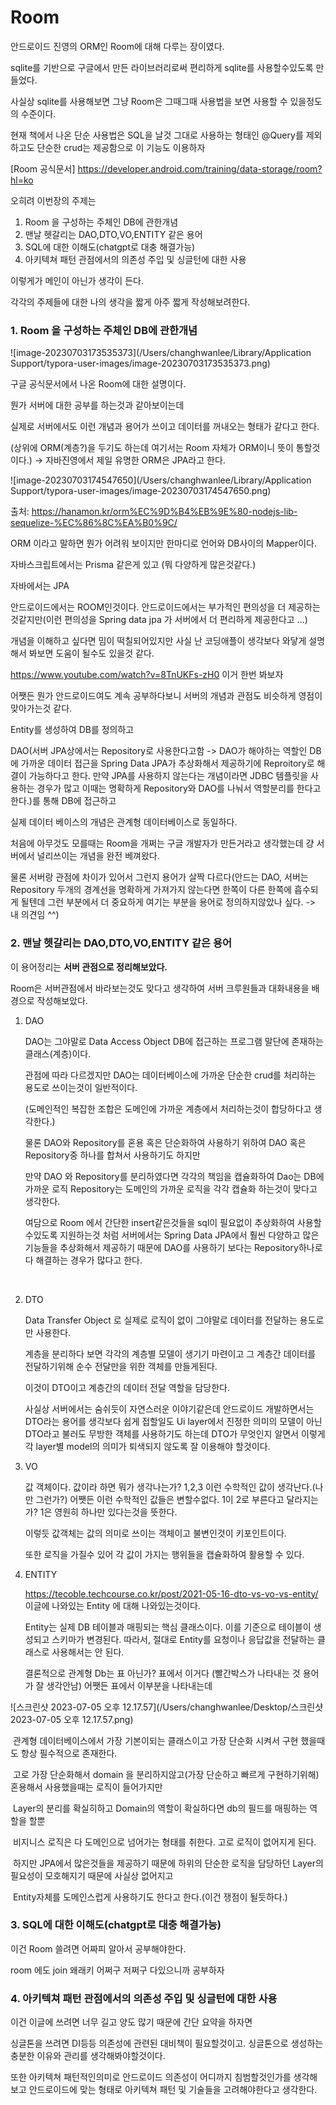 

# Room

안드로이드 진영의 ORM인 Room에 대해 다루는 장이였다.

sqlite를 기반으로 구글에서 만든 라이브러리로써 편리하게 sqlite를 사용할수있도록 만들었다.



사실상 sqlite를 사용해보면 그냥 Room은 그때그때 사용법을 보면 사용할 수 있을정도의 수준이다.

현재 책에서 나온 단순 사용법은 SQL을 날것 그대로 사용하는 형태인 @Query를 제외하고도 단순한 crud는 제공함으로 이 기능도 이용하자

[Room 공식문서] https://developer.android.com/training/data-storage/room?hl=ko



오히려 이번장의 주제는 

1. Room 을 구성하는 주체인 DB에 관한개념
2. 맨날 헷갈리는 DAO,DTO,VO,ENTITY 같은 용어
3. SQL에 대한 이해도(chatgpt로 대충 해결가능) 
4. 아키텍쳐 패턴 관점에서의 의존성 주입 및 싱글턴에 대한 사용 

이렇게가 메인이 아닌가 생각이 든다.



각각의 주제들에 대한 나의 생각을 짧게 아주 짧게 작성해보려한다.



### 1. Room 을 구성하는 주체인 DB에 관한개념

![image-20230703173535373](/Users/changhwanlee/Library/Application Support/typora-user-images/image-20230703173535373.png)



구글 공식문서에서 나온 Room에 대한 설명이다.

뭔가 서버에 대한 공부를 하는것과 같아보이는데 

실제로 서버에서도 이런 개념과 용어가 쓰이고 데이터를 꺼내오는 형태가 같다고 한다.

(상위에 ORM(계층?)을 두기도 하는데 여기서는 Room 자체가 ORM이니 뜻이 통할것이다.) -> 자바진영에서 제일 유명한 ORM은 JPA라고 한다.

![image-20230703174547650](/Users/changhwanlee/Library/Application Support/typora-user-images/image-20230703174547650.png)

출처: https://hanamon.kr/orm%EC%9D%B4%EB%9E%80-nodejs-lib-sequelize-%EC%86%8C%EA%B0%9C/



ORM 이라고 말하면 뭔가 어려워 보이지만 한마디로 언어와 DB사이의 Mapper이다.

자바스크립트에서는 Prisma 같은게 있고 (뭐 다양하게 많은것같다.)

자바에서는 JPA

안드로이드에서는 ROOM인것이다. 안드로이드에서는 부가적인 편의성을 더 제공하는것같지만(이런 편의성을 Spring data jpa 가 서버에서 더 편리하게 제공한다고 ...)

개념을 이해하고 싶다면 밈이 떡칠되어있지만 사실 난 코딩애플이 생각보다 와닿게 설명해서 봐보면 도움이 될수도 있을것 같다.

https://www.youtube.com/watch?v=8TnUKFs-zH0 이거 한번 봐보자



어쨋든 뭔가 안드로이드여도 계속 공부하다보니 서버의 개념과 관점도 비슷하게 영점이 맞아가는것 같다.

Entity를 생성하여 DB를 정의하고

DAO(서버 JPA상에서는 Repository로 사용한다고함 -> DAO가 해야하는 역할인 DB에 가까운 데이터 접근을 Spring Data JPA가 추상화해서 제공하기에 Reproitory로 해결이 가능하다고 한다. 만약 JPA를 사용하지 않는다는 개념이라면 JDBC 템플릿을 사용하는 경우가 많고 이때는 명확하게 Repository와 DAO를 나눠서 역할분리를 한다고 한다.)를 통해 DB에 접근하고

실제 데이터 베이스의 개념은 관계형 데이터베이스로 동일하다.

처음에 아무것도 모를때는 Room을 개쩌는 구글 개발자가 만든거라고 생각했는데 걍 서버에서 널리쓰이는 개념을 완전 베껴왔다.

물론 서버랑 관점에 차이가 있어서 그런지 용어가 살짝 다르다(안드는 DAO, 서버는 Repository 두개의 경계선을 명확하게 가져가지 않는다면 한쪽이 다른 한쪽에 흡수되게 될텐데 그런 부분에서 더 중요하게 여기는 부분을 용어로 정의하지않았나 싶다. -> 내 의견임 ^^)



### 2. 맨날 헷갈리는 DAO,DTO,VO,ENTITY 같은 용어

이 용어정리는 **서버 관점으로 정리해보았다.**

Room은 서버관점에서 바라보는것도 맞다고 생각하여 서버 크루원들과 대화내용을 배경으로 작성해보았다.

1. DAO 

   DAO는 그야말로 Data Access Object DB에 접근하는 프로그램 말단에 존재하는 클래스(계층)이다. 

   관점에 따라 다르겠지만 DAO는 데이터베이스에 가까운 단순한 crud를 처리하는 용도로 쓰이는것이 일반적이다.

   (도메인적인 복잡한 조합은 도메인에 가까운 계층에서 처리하는것이 합당하다고 생각한다.)

   물론 DAO와 Repository를 혼용 혹은 단순화하여 사용하기 위하여 DAO 혹은 Repository중 하나를 합쳐서 사용하기도 하지만 

   만약 DAO 와 Repository를 분리하였다면 각각의 책임을 캡슐화하여 Dao는 DB에 가까운 로직 Repository는 도메인의 가까운 로직을 각각 캡슐화 하는것이 맞다고 생각한다.

   여담으로 Room 에서 간단한 insert같은것들을 sql이 필요없이 추상화하여 사용할수있도록 지원하는것 처럼 서버에서는  Spring Data JPA에서 훨씬 다양하고 많은 기능들을 추상화해서 제공하기 때문에 DAO를 사용하기 보다는 Repository하나로 다 해결하는 경우가 많다고 한다.

​	

2. DTO

   Data Transfer Object 로 실제로 로직이 없이 그야말로 데이터를 전달하는 용도로만 사용한다.

   계층을 분리하다 보면 각각의 계층별 모델이 생기기 마련이고 그 계층간 데이터를 전달하기위해 순수 전달만을 위한 객체를 만들게된다.

   이것이 DTO이고 계층간의 데이터 전달 역할을 담당한다.

   사실상 서버에서는 숨쉬듯이 자연스러운 이야기같은데 안드로이드 개발하면서는 DTO라는 용어를 생각보다 쉽게 접할일도 Ui layer에서 진정한 의미의 모델이 아닌 DTO라고 불러도 무방한 객체를 사용하기도 하는데 DTO가 무엇인지 알면서 이렇게 각 layer별 model의 의미가 퇴색되지 않도록 잘 이용해야 할것이다.



3. VO

   값 객체이다. 값이라 하면 뭐가 생각나는가? 1,2,3 이런 수학적인 값이 생각난다.(나만 그런가?) 어쨋든 이런 수학적인 값들은 변할수없다. 1이 2로 부른다고 달라지는가? 1은 영원히 하나만 있다는것을 뜻한다.

   이렇듯 값객체는 값의 의미로 쓰이는 객체이고 불변인것이 키포인트이다.

   또한 로직을 가질수 있어 각 값이 가지는 행위들을 캡슐화하여 활용할 수 있다. 



4. ENTITY

   https://tecoble.techcourse.co.kr/post/2021-05-16-dto-vs-vo-vs-entity/ 이글에 나와있는 Entity 에 대해 나와있는것이다.

   Entity는 실제 DB 테이블과 매핑되는 핵심 클래스이다. 이를 기준으로 테이블이 생성되고 스키마가 변경된다. 따라서, 절대로 Entity를 요청이나 응답값을 전달하는 클래스로 사용해서는 안 된다.

   결론적으로 관계형 Db는 표 아닌가? 표에서 이거다 (빨간박스가 나타내는 것 용어가 잘 생각안남) 어쨋든 표에서 이부분을 나타내는데  

![스크린샷 2023-07-05 오후 12.17.57](/Users/changhwanlee/Desktop/스크린샷 2023-07-05 오후 12.17.57.png)

​	관계형 데이터베이스에서 가장 기본이되는 클래스이고 가장 단순화 시켜서 구현 했을때도 항상 필수적으로 존재한다.

​	고로 가장 단순화해서 domain 을 분리하지않고(가장 단순하고 빠르게 구현하기위해) 혼용해서 사용했을때는 로직이 들어가지만 

​	Layer의 분리를 확실히하고 Domain의 역할이 확실하다면 db의 필드를 매핑하는 역할을 할뿐 

​	비지니스 로직은 다 도메인으로 넘어가는 형태를 취한다. 고로 로직이 없어지게 된다.

​	하지만 JPA에서 많은것들을 제공하기 때문에 하위의 단순한 로직을 담당하던 Layer의 필요성이 모호해지기 때문에 사실상 없어지고 

​	Entity자체를 도메인스럽게 사용하기도 한다고 한다.(이건 쟁점이 될듯하다.)



### 3. SQL에 대한 이해도(chatgpt로 대충 해결가능) 

이건 Room 쓸려면 어짜피 알아서 공부해야한다.

 room 에도 join 왜래키 어쩌구 저쩌구 다있으니까 공부하자



### 4. 아키텍쳐 패턴 관점에서의 의존성 주입 및 싱글턴에 대한 사용 

이건 이글에 쓰려면 너무 길고 양도 많기 때문에 간단 요약을 하자면

싱글톤을 쓰려면 DI등등 의존성에 관련된 대비책이 필요할것이고. 싱글톤으로 생성하는 충분한 이유와 관리를 생각해봐야할것이다.

또한 아키텍쳐 패턴적인의미로 안드로이드 의존성이 어디까지 침범할것인가를 생각해보고 안드로이드에 맞는 형태로 아키텍쳐 패턴 및 기술들을 고려해야한다고 생각한다.



